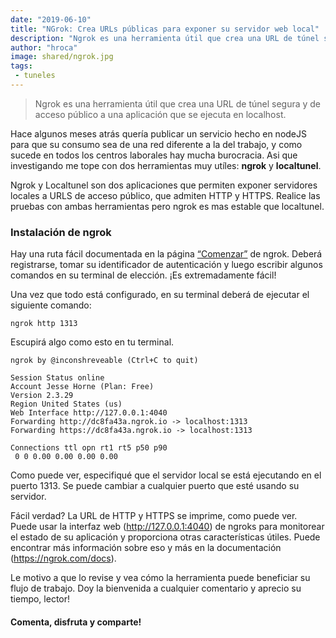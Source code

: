```yaml
---
date: "2019-06-10"
title: "NGrok: Crea URLs públicas para exponer su servidor web local"
description: "Ngrok es una herramienta útil que crea una URL de túnel segura y de acceso público a una aplicación que se ejecuta en localhost."
author: "hroca"
image: shared/ngrok.jpg
tags:
 - tuneles
---
```


> Ngrok es una herramienta útil que crea una URL de túnel segura y de acceso público a una aplicación que se ejecuta en localhost.

Hace algunos meses atrás quería publicar un servicio hecho en nodeJS para que su consumo sea de una red diferente a la del trabajo, y como sucede en todos los centros laborales hay mucha burocracia. Asi que investigando me tope con dos herramientas muy utíles: **ngrok** y **localtunel**.

Ngrok y Localtunel son dos aplicaciones que permiten exponer servidores locales a URLS de acceso público, que admiten HTTP y HTTPS.
Realice las pruebas con ambas herramientas pero ngrok es mas estable que localtunel.

### Instalación de ngrok

Hay una ruta fácil documentada en la página [“Comenzar”](https://dashboard.ngrok.com/login) de ngrok. Deberá registrarse, tomar su identificador de autenticación y luego escribir algunos comandos en su terminal de elección. ¡Es extremadamente fácil!

Una vez que todo está configurado, en su terminal deberá de ejecutar el siguiente comando:

```
ngrok http 1313
```

Escupirá algo como esto en tu terminal. 

```
ngrok by @inconshreveable (Ctrl+C to quit)
 
Session Status online 
Account Jesse Horne (Plan: Free) 
Version 2.3.29
Region United States (us) 
Web Interface http://127.0.0.1:4040 
Forwarding http://dc8fa43a.ngrok.io -> localhost:1313 
Forwarding https://dc8fa43a.ngrok.io -> localhost:1313 
 
Connections ttl opn rt1 rt5 p50 p90 
 0 0 0.00 0.00 0.00 0.00
```

Como puede ver, especifiqué que el servidor local se está ejecutando en el puerto 1313. Se puede cambiar a cualquier puerto que esté usando su servidor.

Fácil verdad? La URL de HTTP y HTTPS se imprime, como puede ver. Puede usar la interfaz web (http://127.0.0.1:4040) de ngroks para monitorear el estado de su aplicación y proporciona otras características útiles. Puede encontrar más información sobre eso y más en la documentación (https://ngrok.com/docs).

Le motivo a que lo revise y vea cómo la herramienta puede beneficiar su flujo de trabajo. Doy la bienvenida a cualquier comentario y aprecio su tiempo, lector!

#### Comenta, disfruta y comparte! 